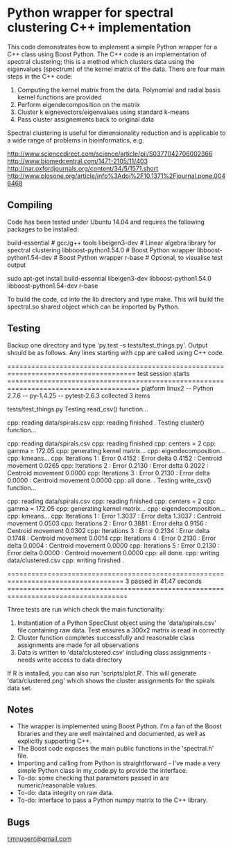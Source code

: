 # Python wrapper for spectral clustering C++ implementation

This code demonstrates how to implement a simple Python wrapper for a C++ class using Boost Python. The C++ code is an implementation of spectral clustering; this is a method which clusters data using the eigenvalues (spectrum) of the kernel matrix of the data. There are four main steps in the C++ code:

1. Computing the kernel matrix from the data. Polynomial and radial basis kernel functions are provided
2. Perform eigendecomposition on the matrix
3. Cluster k eignevectors/eigenvalues using standard k-means
4. Pass cluster assignements back to original data

Spectral clustering is useful for dimensionality reduction and is applicable to a wide range of problems in bioinformatics, e.g.

http://www.sciencedirect.com/science/article/pii/S0377042706002366
http://www.biomedcentral.com/1471-2105/11/403
http://nar.oxfordjournals.org/content/34/5/1571.short
http://www.plosone.org/article/info%3Adoi%2F10.1371%2Fjournal.pone.0046468

## Compiling

Code has been tested under Ubuntu 14.04 and requires the following packages to be installed:

build-essential # gcc/g++ tools
libeigen3-dev # Linear algebra library for spectral clustering
libboost-python1.54.0 # Boost Python wrapper
libboost-python1.54-dev # Boost Python wrapper
r-base #  Optional, to visualise test output

sudo apt-get install build-essential libeigen3-dev libboost-python1.54.0 libboost-python1.54-dev r-base

To build the code, cd into the lib directory and type make. This will build the spectral.so shared object which can be imported by Python.

## Testing

Backup one directory and type 'py.test -s tests/test_things.py'. Output should be as follows. Any lines starting with cpp are called using C++ code.

====================================================================================== test session starts =======================================================================================
platform linux2 -- Python 2.7.6 -- py-1.4.25 -- pytest-2.6.3
collected 3 items 

tests/test_things.py 
Testing read_csv() function...

cpp: reading data/spirals.csv
cpp: reading finished
.
Testing cluster() function...

cpp: reading data/spirals.csv
cpp: reading finished
cpp: centers = 2
cpp: gamma = 172.05
cpp: generating kernel matrix...
cpp: eigendecomposition...
cpp: kmeans...
cpp: Iterations 1 : Error 0.4152 : Error delta 0.4152 : Centroid movement 0.0265
cpp: Iterations 2 : Error 0.2130 : Error delta 0.2022 : Centroid movement 0.0000
cpp: Iterations 3 : Error 0.2130 : Error delta 0.0000 : Centroid movement 0.0000
cpp: all done.
.
Testing write_csv() function...

cpp: reading data/spirals.csv
cpp: reading finished
cpp: centers = 2
cpp: gamma = 172.05
cpp: generating kernel matrix...
cpp: eigendecomposition...
cpp: kmeans...
cpp: Iterations 1 : Error 1.3037 : Error delta 1.3037 : Centroid movement 0.0503
cpp: Iterations 2 : Error 0.3881 : Error delta 0.9156 : Centroid movement 0.0302
cpp: Iterations 3 : Error 0.2134 : Error delta 0.1748 : Centroid movement 0.0014
cpp: Iterations 4 : Error 0.2130 : Error delta 0.0004 : Centroid movement 0.0000
cpp: Iterations 5 : Error 0.2130 : Error delta 0.0000 : Centroid movement 0.0000
cpp: all done.
cpp: writing data/clustered.csv
cpp: writing finished
.

=================================================================================== 3 passed in 41.47 seconds ====================================================================================

Three tests are run which check the main functionality:

1. Instantiation of a Python SpecClust object using the 'data/spirals.csv' file containing raw data. Test ensures a 300x2 matrix is read in correctly
2. Cluster function completes successfully and reasonable class assignments are made for all observations
3. Data is written to 'data/clustered.csv' including class assignments - needs write access to data directory

If R is installed, you can also run 'scripts/plot.R'. This will generate 'data/clustered.png' which shows the cluster assignments for the spirals data set.

## Notes

- The wrapper is implemented using Boost Python. I'm a fan of the Boost libraries and they are well maintained and documented, as well as explicitly supporting C++. 
- The Boost code exposes the main public functions in the 'spectral.h' file. 
- Importing and calling from Python is straightforward - I've made a very simple Python class in my_code.py to provide the interface.
- To-do: some checking that parameters passed in are numeric/reasonable values.
- To-do: data integrity on raw data.
- To-do: interface to pass a Python numpy matrix to the C++ library.

## Bugs

timnugent@gmail.com

